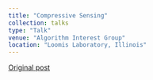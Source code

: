 ```yaml
---
title: "Compressive Sensing"
collection: talks
type: "Talk"
venue: "Algorithm Interest Group"
location: "Loomis Laboratory, Illinois"
---
```


[Original post][1]

[1]: http://algorithm-interest-group.me/algorithm/Compressive-Sensing-Yubo-Paul-Yang
